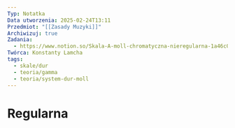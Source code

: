```yaml
---
Typ: Notatka
Data utworzenia: 2025-02-24T13:11
Przedmiot: "[[Zasady Muzyki]]"
Archiwizuj: true
Zadania:
  - https://www.notion.so/Skala-A-moll-chromatyczna-nieregularna-1a46c03964fb8044afaff95da3ced04d?pvs=21
Twórca: Konstanty Lamcha
tags:
  - skale/dur
  - teoria/gamma
  - teoria/system-dur-moll
---
```

# Regularna
